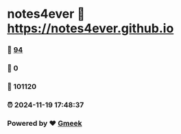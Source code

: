 # notes4ever :link: https://notes4ever.github.io 
### :page_facing_up: [94](https://notes4ever.github.io/tag.html) 
### :speech_balloon: 0 
### :hibiscus: 101120 
### :alarm_clock: 2024-11-19 17:48:37 
### Powered by :heart: [Gmeek](https://github.com/Meekdai/Gmeek)
